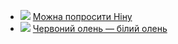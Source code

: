 * ![](/books/sf/Кір%20Буличов/Можна%20попросити%20Ніну.jpg) [Можна попросити Ніну](/books/sf/Кір%20Буличов/Можна%20попросити%20Ніну)
* ![](/books/sf/Кір%20Буличов/Червоний%20олень —%20білий%20олень.jpg) [Червоний олень — білий олень](/books/sf/Кір%20Буличов/Червоний%20олень —%20білий%20олень)